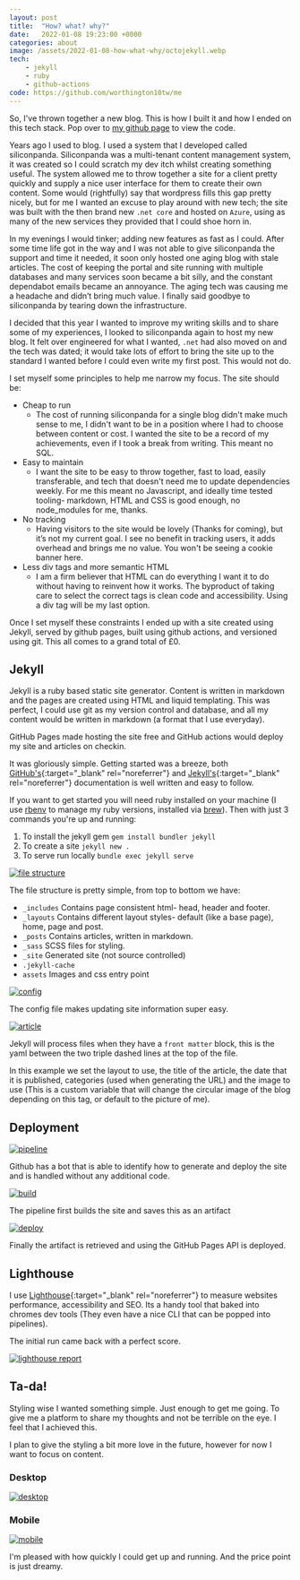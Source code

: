 ```yaml
---
layout: post
title:  "How? what? why?"
date:   2022-01-08 19:23:00 +0000
categories: about
image: /assets/2022-01-08-how-what-why/octojekyll.webp
tech: 
    - jekyll
    - ruby
    - github-actions
code: https://github.com/worthington10tw/me
---
```


So, I've thrown together a new blog. This is how I built it and how I ended on this tech stack. Pop over to [my github page](https://github.com/worthington10tw) to view the code.

<!--more-->

Years ago I used to blog. I used a system that I developed called siliconpanda. Siliconpanda was a multi-tenant content management system, it was created so I could scratch my dev itch whilst creating something useful. The system allowed me to throw together a site for a client pretty quickly and supply a nice user interface for them to create their own content. Some would (rightfully) say that wordpress fills this gap pretty nicely, but for me I wanted an excuse to play around with new tech; the site was built with the then brand new `.net core` and hosted on `Azure`, using as many of the new services they provided that I could shoe horn in. 

In my evenings I would tinker; adding new features as fast as I could. After some time life got in the way and I was not able to give siliconpanda the support and time it needed, it soon only hosted one aging blog with stale articles. The cost of keeping the portal and site running with multiple databases and many services soon became a bit silly, and the constant dependabot emails became an annoyance. The aging tech was causing me a headache and didn’t bring much value. I finally said goodbye to siliconpanda by tearing down the infrastructure.

I decided that this year I wanted to improve my writing skills and to share some of my experiences, I looked to siliconpanda again to host my new blog. It felt over engineered for what I wanted, `.net` had also moved on and the tech was dated; it would take lots of effort to bring the site up to the standard I wanted before I could even write my first post. This would not do.

I set myself some principles to help me narrow my focus.
The site should be:
- Cheap to run
    - The cost of running siliconpanda for a single blog didn't make much sense to me, I didn't want to be in a position where I had to choose between content or cost. I wanted the site to be a record of my achievements, even if I took a break from writing. This meant no SQL.
- Easy to maintain
    - I want the site to be easy to throw together, fast to load, easily transferable, and tech that doesn't need me to update dependencies weekly. For me this meant no Javascript, and ideally time tested tooling- markdown, HTML and CSS is good enough, no node_modules for me, thanks.
- No tracking
    - Having visitors to the site would be lovely (Thanks for coming), but it’s not my current goal. I see no benefit in tracking users, it adds overhead and brings me no value. You won't be seeing a cookie banner here.
- Less div tags and more semantic HTML
    - I am a firm believer that HTML can do everything I want it to do without having to reinvent how it works. The byproduct of taking care to select the correct tags is clean code and accessibility. Using a div tag will be my last option.

Once I set myself these constraints I ended up with a site created using Jekyll, served by github pages, built using github actions, and versioned using git. This all comes to a grand total of £0.

## Jekyll

Jekyll is a ruby based static site generator. Content is written in markdown and the pages are created using HTML and liquid templating. This was perfect, I could use git as my version control and database, and all my content would be written in markdown (a format that I use everyday).

GitHub Pages made hosting the site free and GitHub actions would deploy my site and articles on checkin.

It was gloriously simple. Getting started was a breeze, both [GitHub's](https://pages.github.com/){:target="_blank"  rel="noreferrer"} and [Jekyll's](https://jekyllrb.com/){:target="_blank"  rel="noreferrer"} documentation is well written and easy to follow.

If you want to get started you will need ruby installed on your machine (I use [rbenv](https://github.com/rbenv/rbenv) to manage my ruby versions, installed via [brew](https://brew.sh/)). Then with just 3 commands you're up and running: 

1. To install the jekyll gem `gem install bundler jekyll`
2. To create a site `jekyll new .`
3. To serve run locally `bundle exec jekyll serve`

[![file structure](/assets/2022-01-08-how-what-why/structure.webp)](/assets/2022-01-08-how-what-why/structure.webp)

The file structure is pretty simple, from top to bottom we have:
- `_includes` Contains page consistent html- head, header and  footer. 
- `_layouts` Contains different layout styles- default (like a base page), home, page and post.
- `_posts` Contains articles, written in markdown.
- `_sass` SCSS files for styling.
- `_site` Generated site (not source controlled)
- `.jekyll-cache`
- `assets` Images and css entry point

[![config](/assets/2022-01-08-how-what-why/config.webp)](/assets/2022-01-08-how-what-why/config.webp)

The config file makes updating site information super easy.

[![article](/assets/2022-01-08-how-what-why/article.webp)](/assets/2022-01-08-how-what-why/article.webp)

Jekyll will process files when they have a `front matter` block, this is the yaml between the two triple dashed lines at the top of the file.

In this example we set the layout to use, the title of the article, the date that it is published, categories (used when generating the URL) and the image to use (This is a custom variable that will change the circular image of the blog depending on this tag, or default to the picture of me).

## Deployment

[![pipeline](/assets/2022-01-08-how-what-why/pipeline.webp)](/assets/2022-01-08-how-what-why/pipeline.webp)

Github has a bot that is able to identify how to generate and deploy the site and is handled without any additional code.

[![build](/assets/2022-01-08-how-what-why/build.webp)](/assets/2022-01-08-how-what-why/build.webp)

The pipeline first builds the site and saves this as an artifact

[![deploy](/assets/2022-01-08-how-what-why/deploy.webp)](/assets/2022-01-08-how-what-why/deploy.webp)

Finally the artifact is retrieved and using the GitHub Pages API is deployed.

## Lighthouse 

I use [Lighthouse](https://developers.google.com/web/tools/lighthouse){:target="_blank"  rel="noreferrer"} to measure websites performance, accessibility and SEO. Its a handy tool that baked into chromes dev tools (They even have a nice CLI that can be popped into pipelines).

The initial  run came back with a perfect score.

[![lighthouse report](/assets/2022-01-08-how-what-why/lighthouse.webp)](/assets/2022-01-08-how-what-why/lighthouse.webp)

## Ta-da!

Styling wise I wanted something simple. Just enough to get me going. To give me a platform to share my thoughts and not be terrible on the eye. I feel that I achieved this. 

I plan to give the styling a bit more love in the future, however for now I want to focus on content. 

### Desktop
[![desktop](/assets/2022-01-08-how-what-why/desktop.webp)](/assets/2022-01-08-how-what-why/desktop.webp)

### Mobile
[![mobile](/assets/2022-01-08-how-what-why/mobile.webp)](/assets/2022-01-08-how-what-why/mobile.webp)

I'm pleased with how quickly I could get up and running. And the price point is just dreamy.

